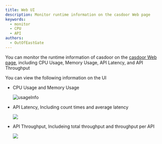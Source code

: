 ```yaml
---
title: Web UI
description: Monitor runtime information on the casdoor Web page
keywords:
  - monitor
  - CPU
  - API
authors:
  - OutOfEastGate
---
```


You can monitor the runtime information of casdoor on the [ casdoor Web page](https://door.casdoor.com/sysinfo), including CPU Usage, Memory Usage, API Latency, and API Throughput

You can view the following information on the UI

- CPU Usage and Memory Usage

  ![usageInfo](/img/monitoring/web-ui/usage_info.png)

- API Latency, Including count times and average latency

  ![](/img/monitoring/web-ui/api_latency.png)

- API Throughput, Includeing total throughput and throughput per API

  ![](/img/monitoring/web-ui/api_throughput.png)